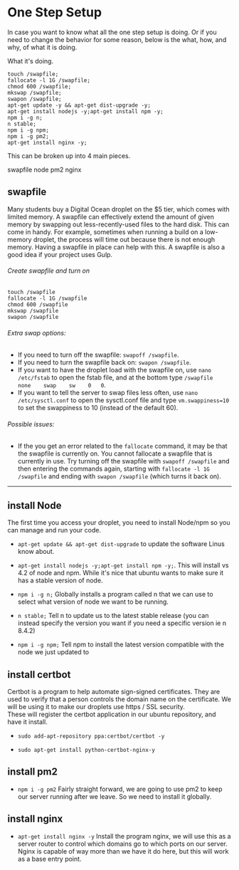 # One Step Setup

In case you want to know what all the one step setup is doing.  Or if you need to change the behavior for some reason, below is the what, how, and why, of what it is doing.

What it's doing.
```cli
touch /swapfile;
fallocate -l 1G /swapfile;
chmod 600 /swapfile;
mkswap /swapfile;
swapon /swapfile;
apt-get update -y && apt-get dist-upgrade -y;
apt-get install nodejs -y;apt-get install npm -y;
npm i -g n;
n stable;
npm i -g npm;
npm i -g pm2;
apt-get install nginx -y;
```

This can be broken up into 4 main pieces.  

swapfile
node
pm2
nginx


## swapfile
Many students buy a Digital Ocean droplet on the $5 tier, which comes with limited memory. A swapfile can effectively extend the amount of given memory by swapping out less-recently-used files to the hard disk. This can come in handy. For example, sometimes when running a build on a low-memory droplet, the process will time out because there is not enough memory. Having a swapfile in place can help with this. A swapfile is also a good idea if your project uses Gulp.

###### Create swapfile and turn on
```cli
touch /swapfile
fallocate -l 1G /swapfile
chmod 600 /swapfile
mkswap /swapfile
swapon /swapfile
```

###### Extra swap options:
- If you need to turn off the swapfile: ```swapoff /swapfile```.
- If you need to turn the swapfile back on: ```swapon /swapfile```.
- If you want to have the droplet load with the swapfile on, use ```nano /etc/fstab``` to open the fstab file, and at the bottom type ```/swapfile   none    swap    sw    0   0```.
- If you want to tell the server to swap files less often, use ```nano /etc/sysctl.conf``` to open the sysctl.conf file and type ```vm.swappiness=10``` to set the swappiness to 10 (instead of the default 60).

###### Possible issues:
- If the you get an error related to the ```fallocate``` command, it may be that the swapfile is currently on. You cannot fallocate a swapfile that is currently in use. Try turning off the swapfile with ```swapoff /swapfile``` and then entering the commands again, starting with ```fallocate -l 1G /swapfile``` and ending with ```swapon /swapfile``` (which turns it back on).

***

## install Node

The first time you access your droplet, you need to install Node/npm so you can manage and run your code.
- ```apt-get update && apt-get dist-upgrade``` to update the software Linus know about.
- ```apt-get install nodejs -y;apt-get install npm -y;```. This will install vs 4.2 of node and npm.  While it's nice that ubuntu wants to make sure it has a stable version of node.

- ```npm i -g n;``` Globally installs a program called n that we can use to select what version of node we want to be running.
- ```n stable;``` Tell n to update us to the latest stable release (you can instead specify the version you want if you need a specific version ie n 8.4.2)
- ```npm i -g npm;``` Tell npm to install the latest version compatible with the node we just updated to

## install certbot
Certbot is a program to help automate sign-signed certificates.  They are used to verify that a person controls the domain name on the certificate.  We will be using it to make our droplets use https / SSL security.  
These will register the certbot application in our ubuntu repository, and have it install.  

- `sudo add-apt-repository ppa:certbot/certbot -y`

- `sudo apt-get install python-certbot-nginx-y`


## install pm2

- ```npm i -g pm2``` Fairly straight forward, we are going to use pm2 to keep our server running after we leave.  So we need to install it globally.

## install nginx

- ```apt-get install nginx -y``` Install the program nginx, we will use this as a server router to control which domains go to which ports on our server. Nginx is capable of way more than we have it do here, but this will work as a base entry point.  
